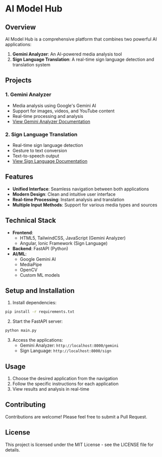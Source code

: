 # AI Model Hub

## Overview
AI Model Hub is a comprehensive platform that combines two powerful AI applications:
1. **Gemini Analyzer**: An AI-powered media analysis tool
2. **Sign Language Translation**: A real-time sign language detection and translation system

## Projects

### 1. Gemini Analyzer
- Media analysis using Google's Gemini AI
- Support for images, videos, and YouTube content
- Real-time processing and analysis
- [View Gemini Analyzer Documentation](gemini_analyzer/README.md)

### 2. Sign Language Translation
- Real-time sign language detection
- Gesture to text conversion
- Text-to-speech output
- [View Sign Language Documentation](sign/README.md)

## Features
- **Unified Interface**: Seamless navigation between both applications
- **Modern Design**: Clean and intuitive user interface
- **Real-time Processing**: Instant analysis and translation
- **Multiple Input Methods**: Support for various media types and sources

## Technical Stack
- **Frontend**: 
  - HTML5, TailwindCSS, JavaScript (Gemini Analyzer)
  - Angular, Ionic Framework (Sign Language)
- **Backend**: FastAPI (Python)
- **AI/ML**: 
  - Google Gemini AI
  - MediaPipe
  - OpenCV
  - Custom ML models

## Setup and Installation
1. Install dependencies:
```bash
pip install -r requirements.txt
```

2. Start the FastAPI server:
```bash
python main.py
```

3. Access the applications:
   - Gemini Analyzer: `http://localhost:8000/gemini`
   - Sign Language: `http://localhost:8000/sign`

## Usage
1. Choose the desired application from the navigation
2. Follow the specific instructions for each application
3. View results and analysis in real-time

## Contributing
Contributions are welcome! Please feel free to submit a Pull Request.

## License
This project is licensed under the MIT License - see the LICENSE file for details. 